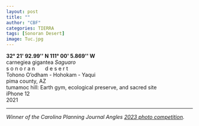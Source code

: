 ```yaml
---
layout: post
title: ""
author: "CBF"
categories: TIERRA
tags: [Sonoran Desert]
image: Tuc.jpg
---
```


**32° 21' 92.99'' N 111° 00' 5.869'' W**<br>
carnegiea gigantea *Saguaro*<br> 
s o n o r a n &nbsp; &nbsp; &nbsp; d e s e r t <br>
Tohono O’odham - Hohokam - Yaqui <br>
pima county, AZ <br>
tumamoc hill: Earth gym, ecological preserve, and sacred site <br>
iPhone 12 <br>
2021

---
*Winner of the Carolina Planning Journal Angles [2023 photo competition]([https://latinooutdoors.org/2023-winning-images/](https://carolinaangles.com/2023/02/14/announcing-the-winners-of-the-2023-winter-photo-contest-cpj-cover-photo-contest/)).* 


